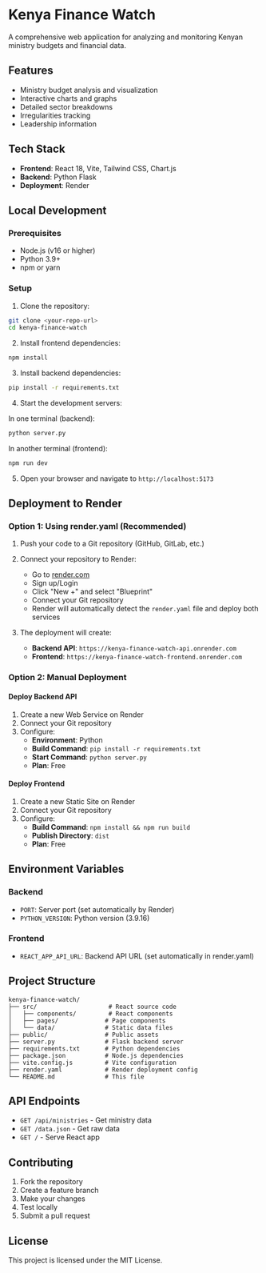 # Kenya Finance Watch

A comprehensive web application for analyzing and monitoring Kenyan ministry budgets and financial data.

## Features

- Ministry budget analysis and visualization
- Interactive charts and graphs
- Detailed sector breakdowns
- Irregularities tracking
- Leadership information

## Tech Stack

- **Frontend**: React 18, Vite, Tailwind CSS, Chart.js
- **Backend**: Python Flask
- **Deployment**: Render

## Local Development

### Prerequisites

- Node.js (v16 or higher)
- Python 3.9+
- npm or yarn

### Setup

1. Clone the repository:
```bash
git clone <your-repo-url>
cd kenya-finance-watch
```

2. Install frontend dependencies:
```bash
npm install
```

3. Install backend dependencies:
```bash
pip install -r requirements.txt
```

4. Start the development servers:

In one terminal (backend):
```bash
python server.py
```

In another terminal (frontend):
```bash
npm run dev
```

5. Open your browser and navigate to `http://localhost:5173`

## Deployment to Render

### Option 1: Using render.yaml (Recommended)

1. Push your code to a Git repository (GitHub, GitLab, etc.)

2. Connect your repository to Render:
   - Go to [render.com](https://render.com)
   - Sign up/Login
   - Click "New +" and select "Blueprint"
   - Connect your Git repository
   - Render will automatically detect the `render.yaml` file and deploy both services

3. The deployment will create:
   - **Backend API**: `https://kenya-finance-watch-api.onrender.com`
   - **Frontend**: `https://kenya-finance-watch-frontend.onrender.com`

### Option 2: Manual Deployment

#### Deploy Backend API

1. Create a new Web Service on Render
2. Connect your Git repository
3. Configure:
   - **Environment**: Python
   - **Build Command**: `pip install -r requirements.txt`
   - **Start Command**: `python server.py`
   - **Plan**: Free

#### Deploy Frontend

1. Create a new Static Site on Render
2. Connect your Git repository
3. Configure:
   - **Build Command**: `npm install && npm run build`
   - **Publish Directory**: `dist`
   - **Plan**: Free

## Environment Variables

### Backend
- `PORT`: Server port (set automatically by Render)
- `PYTHON_VERSION`: Python version (3.9.16)

### Frontend
- `REACT_APP_API_URL`: Backend API URL (set automatically in render.yaml)

## Project Structure

```
kenya-finance-watch/
├── src/                    # React source code
│   ├── components/         # React components
│   ├── pages/             # Page components
│   └── data/              # Static data files
├── public/                # Public assets
├── server.py              # Flask backend server
├── requirements.txt       # Python dependencies
├── package.json           # Node.js dependencies
├── vite.config.js         # Vite configuration
├── render.yaml            # Render deployment config
└── README.md              # This file
```

## API Endpoints

- `GET /api/ministries` - Get ministry data
- `GET /data.json` - Get raw data
- `GET /` - Serve React app

## Contributing

1. Fork the repository
2. Create a feature branch
3. Make your changes
4. Test locally
5. Submit a pull request

## License

This project is licensed under the MIT License.
